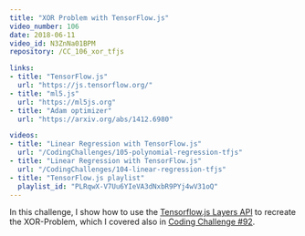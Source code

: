```yaml
---
title: "XOR Problem with TensorFlow.js"
video_number: 106
date: 2018-06-11
video_id: N3ZnNa01BPM
repository: /CC_106_xor_tfjs

links:
- title: "TensorFlow.js"
  url: "https://js.tensorflow.org/"
- title: "ml5.js"
  url: "https://ml5js.org"
- title: "Adam optimizer"
  url: "https://arxiv.org/abs/1412.6980"

videos:
- title: "Linear Regression with TensorFlow.js"
  url: "/CodingChallenges/105-polynomial-regression-tfjs"
- title: "Linear Regression with TensorFlow.js"
  url: "/CodingChallenges/104-linear-regression-tfjs"
- title: "TensorFlow.js playlist"
  playlist_id: "PLRqwX-V7Uu6YIeVA3dNxbR9PYj4wV31oQ"
---
```


In this challenge, I show how to use the [Tensorflow.js Layers API](https://youtu.be/F4WWukTWoXY) to recreate the XOR-Problem, which I covered also in [Coding Challenge #92](https://youtu.be/188B6k_F9jU). 

